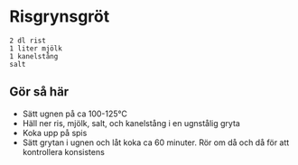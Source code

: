 # Risgrynsgröt
```
2 dl rist
1 liter mjölk
1 kanelstång
salt
```
## Gör så här
* Sätt ugnen på ca 100-125°C
* Häll ner ris, mjölk, salt, och kanelstång i en ugnstålig gryta
* Koka upp på spis
* Sätt grytan i ugnen och låt koka ca 60 minuter. Rör om då och då för att kontrollera konsistens
